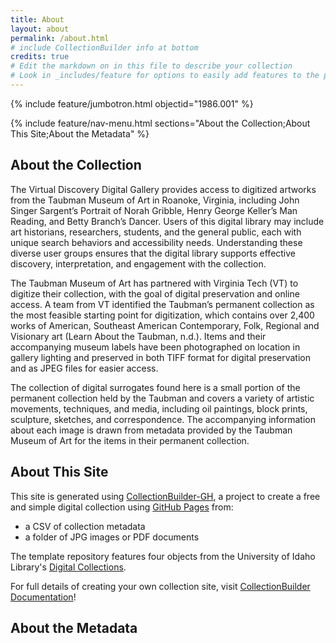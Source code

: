 ```yaml
---
title: About
layout: about
permalink: /about.html
# include CollectionBuilder info at bottom
credits: true
# Edit the markdown on in this file to describe your collection
# Look in _includes/feature for options to easily add features to the page
---
```


{% include feature/jumbotron.html objectid="1986.001" %}

{% include feature/nav-menu.html sections="About the Collection;About This Site;About the Metadata" %}

## About the Collection

The Virtual Discovery Digital Gallery provides access to digitized artworks from the Taubman Museum of Art in Roanoke, Virginia, including John Singer Sargent’s Portrait of Norah Gribble, Henry George Keller’s Man Reading, and Betty Branch’s Dancer. Users of this digital library may include art historians, researchers, students, and the general public, each with unique search behaviors and accessibility needs. Understanding these diverse user groups ensures that the digital library supports effective discovery, interpretation, and engagement with the collection.

The Taubman Museum of Art has partnered with Virginia Tech (VT) to digitize their collection, with the goal of digital preservation and online access.  A team from VT identified the Taubman’s permanent collection as the most feasible starting point for digitization, which contains over 2,400 works of American, Southeast American Contemporary, Folk, Regional and Visionary art (Learn About the Taubman, n.d.). Items and their accompanying museum labels have been photographed on location in gallery lighting and preserved in both TIFF format for digital preservation and as JPEG files for easier access. 

The collection of digital surrogates found here is a small portion of the permanent collection held by the Taubman and covers a variety of artistic movements, techniques, and media, including oil paintings, block prints, sculpture, sketches, and correspondence. The accompanying information about each image is drawn from metadata provided by the Taubman Museum of Art for the items in their permanent collection.

## About This Site

This site is generated using [CollectionBuilder-GH](https://collectionbuilding.github.io/gh/), a project to create a free and simple digital collection using [GitHub Pages](https://pages.github.com/) from: 

- a CSV of collection metadata
- a folder of JPG images or PDF documents

The template repository features four objects from the University of Idaho Library's [Digital Collections](https://www.lib.uidaho.edu/digital). 

For full details of creating your own collection site, visit [CollectionBuilder Documentation](https://collectionbuilder.github.io/cb-docs/)!

## About the Metadata



